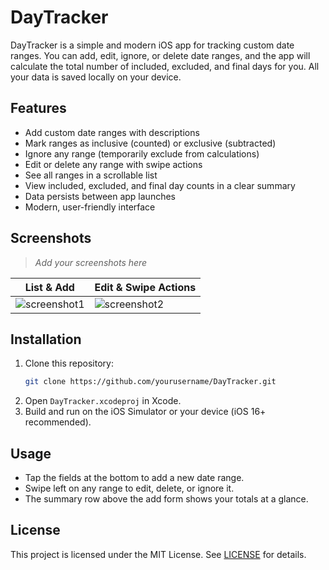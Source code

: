 # DayTracker

DayTracker is a simple and modern iOS app for tracking custom date ranges. You can add, edit, ignore, or delete date ranges, and the app will calculate the total number of included, excluded, and final days for you. All your data is saved locally on your device.

## Features

- Add custom date ranges with descriptions
- Mark ranges as inclusive (counted) or exclusive (subtracted)
- Ignore any range (temporarily exclude from calculations)
- Edit or delete any range with swipe actions
- See all ranges in a scrollable list
- View included, excluded, and final day counts in a clear summary
- Data persists between app launches
- Modern, user-friendly interface

## Screenshots

> _Add your screenshots here_

| List & Add | Edit & Swipe Actions |
|---|---|
| ![screenshot1](screenshots/screenshot1.png) | ![screenshot2](screenshots/screenshot2.png) |

## Installation

1. Clone this repository:
   ```sh
   git clone https://github.com/yourusername/DayTracker.git
   ```
2. Open `DayTracker.xcodeproj` in Xcode.
3. Build and run on the iOS Simulator or your device (iOS 16+ recommended).

## Usage

- Tap the fields at the bottom to add a new date range.
- Swipe left on any range to edit, delete, or ignore it.
- The summary row above the add form shows your totals at a glance.

## License

This project is licensed under the MIT License. See [LICENSE](LICENSE) for details. 